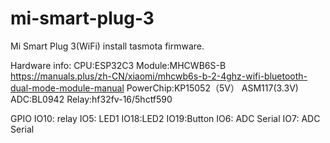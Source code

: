 # mi-smart-plug-3
Mi Smart Plug 3(WiFi) install tasmota firmware.

Hardware info:
CPU:ESP32C3
Module:MHCWB6S-B   https://manuals.plus/zh-CN/xiaomi/mhcwb6s-b-2-4ghz-wifi-bluetooth-dual-mode-module-manual
PowerChip:KP15052（5V）  ASM117(3.3V)
ADC:BL0942
Relay:hf32fv-16/5hctf590


GPIO
IO10: relay
IO5: LED1
IO18:LED2
IO19:Button
IO6: ADC Serial
IO7: ADC Serial
